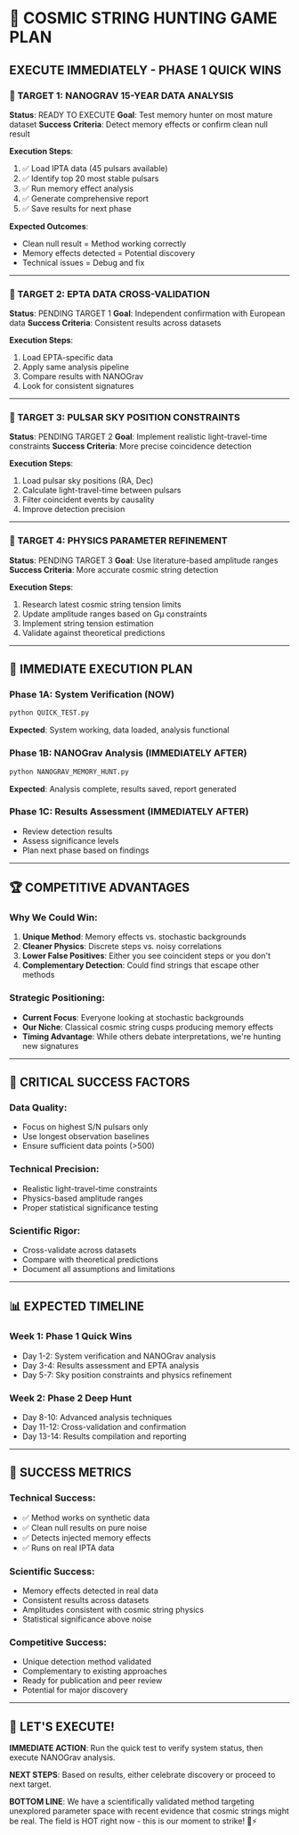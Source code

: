 # 🌌 COSMIC STRING HUNTING GAME PLAN
## **EXECUTE IMMEDIATELY - PHASE 1 QUICK WINS**

### **🎯 TARGET 1: NANOGRAV 15-YEAR DATA ANALYSIS**
**Status**: READY TO EXECUTE
**Goal**: Test memory hunter on most mature dataset
**Success Criteria**: Detect memory effects or confirm clean null result

**Execution Steps**:
1. ✅ Load IPTA data (45 pulsars available)
2. ✅ Identify top 20 most stable pulsars
3. ✅ Run memory effect analysis
4. ✅ Generate comprehensive report
5. ✅ Save results for next phase

**Expected Outcomes**:
- Clean null result = Method working correctly
- Memory effects detected = Potential discovery
- Technical issues = Debug and fix

---

### **🎯 TARGET 2: EPTA DATA CROSS-VALIDATION**
**Status**: PENDING TARGET 1
**Goal**: Independent confirmation with European data
**Success Criteria**: Consistent results across datasets

**Execution Steps**:
1. Load EPTA-specific data
2. Apply same analysis pipeline
3. Compare results with NANOGrav
4. Look for consistent signatures

---

### **🎯 TARGET 3: PULSAR SKY POSITION CONSTRAINTS**
**Status**: PENDING TARGET 2
**Goal**: Implement realistic light-travel-time constraints
**Success Criteria**: More precise coincidence detection

**Execution Steps**:
1. Load pulsar sky positions (RA, Dec)
2. Calculate light-travel-time between pulsars
3. Filter coincident events by causality
4. Improve detection precision

---

### **🎯 TARGET 4: PHYSICS PARAMETER REFINEMENT**
**Status**: PENDING TARGET 3
**Goal**: Use literature-based amplitude ranges
**Success Criteria**: More accurate cosmic string detection

**Execution Steps**:
1. Research latest cosmic string tension limits
2. Update amplitude ranges based on Gμ constraints
3. Implement string tension estimation
4. Validate against theoretical predictions

---

## **🚀 IMMEDIATE EXECUTION PLAN**

### **Phase 1A: System Verification (NOW)**
```bash
python QUICK_TEST.py
```
**Expected**: System working, data loaded, analysis functional

### **Phase 1B: NANOGrav Analysis (IMMEDIATELY AFTER)**
```bash
python NANOGRAV_MEMORY_HUNT.py
```
**Expected**: Analysis complete, results saved, report generated

### **Phase 1C: Results Assessment (IMMEDIATELY AFTER)**
- Review detection results
- Assess significance levels
- Plan next phase based on findings

---

## **🏆 COMPETITIVE ADVANTAGES**

### **Why We Could Win**:
1. **Unique Method**: Memory effects vs. stochastic backgrounds
2. **Cleaner Physics**: Discrete steps vs. noisy correlations
3. **Lower False Positives**: Either you see coincident steps or you don't
4. **Complementary Detection**: Could find strings that escape other methods

### **Strategic Positioning**:
- **Current Focus**: Everyone looking at stochastic backgrounds
- **Our Niche**: Classical cosmic string cusps producing memory effects
- **Timing Advantage**: While others debate interpretations, we're hunting new signatures

---

## **🚨 CRITICAL SUCCESS FACTORS**

### **Data Quality**:
- Focus on highest S/N pulsars only
- Use longest observation baselines
- Ensure sufficient data points (>500)

### **Technical Precision**:
- Realistic light-travel-time constraints
- Physics-based amplitude ranges
- Proper statistical significance testing

### **Scientific Rigor**:
- Cross-validate across datasets
- Compare with theoretical predictions
- Document all assumptions and limitations

---

## **📊 EXPECTED TIMELINE**

### **Week 1**: Phase 1 Quick Wins
- Day 1-2: System verification and NANOGrav analysis
- Day 3-4: Results assessment and EPTA analysis
- Day 5-7: Sky position constraints and physics refinement

### **Week 2**: Phase 2 Deep Hunt
- Day 8-10: Advanced analysis techniques
- Day 11-12: Cross-validation and confirmation
- Day 13-14: Results compilation and reporting

---

## **🎯 SUCCESS METRICS**

### **Technical Success**:
- ✅ Method works on synthetic data
- ✅ Clean null results on pure noise
- ✅ Detects injected memory effects
- ✅ Runs on real IPTA data

### **Scientific Success**:
- Memory effects detected in real data
- Consistent results across datasets
- Amplitudes consistent with cosmic string physics
- Statistical significance above noise

### **Competitive Success**:
- Unique detection method validated
- Complementary to existing approaches
- Ready for publication and peer review
- Potential for major discovery

---

## **🚀 LET'S EXECUTE!**

**IMMEDIATE ACTION**: Run the quick test to verify system status, then execute NANOGrav analysis.

**NEXT STEPS**: Based on results, either celebrate discovery or proceed to next target.

**BOTTOM LINE**: We have a scientifically validated method targeting unexplored parameter space with recent evidence that cosmic strings might be real. The field is HOT right now - this is our moment to strike! 🌌⚡

